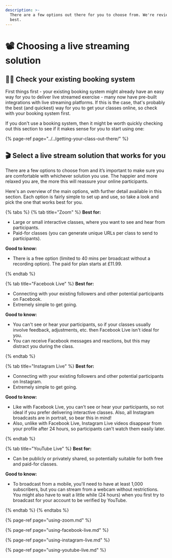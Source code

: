 ```yaml
---
description: >-
  There are a few options out there for you to choose from. We're reviewed the
  best.
---
```


# 📽 Choosing a live streaming solution

## 🕵️‍♂️ Check your existing booking system

First things first - your existing booking system might already have an easy way for you to deliver live streamed exercise - many now have pre-built integrations with live streaming platforms. If this is the case, that's probably the best \(and quickest\) way for you to get your classes online, so check with your booking system first.

If you don't use a booking system, then it might be worth quickly checking out this section to see if it makes sense for you to start using one:

{% page-ref page="../../getting-your-class-out-there/" %}

## 🎬 Select a live stream solution that works for you

There are a few options to choose from and it’s important to make sure you are comfortable with whichever solution you use. The happier and more relaxed you are, the more this will reassure your online participants.

Here's an overview of the main options, with further detail available in this section. Each option is fairly simple to set up and use, so take a look and pick the one that works best for you.

{% tabs %}
{% tab title="Zoom" %}
**Best for:**

* Large or small interactive classes, where you want to see and hear from participants.
* Paid-for classes \(you can generate unique URLs per class to send to participants\).

**Good to know:**

* There is a free option \(limited to 40 mins per broadcast without a recording option\). The paid for plan starts at £11.99.


{% endtab %}

{% tab title="Facebook Live" %}
**Best for:**

* Connecting with your existing followers and other potential participants on Facebook.
* Extremely simple to get going.

**Good to know:**

* You can't see or hear your participants, so if your classes usually involve feedback, adjustments, etc. then Facebook Live isn't ideal for you.
* You can receive Facebook messages and reactions, but this may distract you during the class.

{% endtab %}

{% tab title="Instagram Live" %}
**Best for:**

* Connecting with your existing followers and other potential participants on Instagram.
* Extremely simple to get going.

**Good to know:**

* Like with Facebook Live, you can't see or hear your participants, so not ideal if you prefer delivering interactive classes. Also, all Instagram broadcasts are in portrait, so bear this in mind!
* Also, unlike with Facebook Live, Instagram Live videos disappear from your profile after 24 hours, so participants can't watch them easily later.

{% endtab %}

{% tab title="YouTube Live" %}
**Best for:**

* Can be publicly or privately shared, so potentially suitable for both free and paid-for classes.

**Good to know:**

* To broadcast from a mobile, you'll need to have at least 1,000 subscribers, but you can stream from a webcam without restrictions. You might also have to wait a little while \(24 hours\) when you first try to broadcast for your account to be verified by YouTube.

{% endtab %}
{% endtabs %}

{% page-ref page="using-zoom.md" %}

{% page-ref page="using-facebook-live.md" %}

{% page-ref page="using-instagram-live.md" %}

{% page-ref page="using-youtube-live.md" %}
